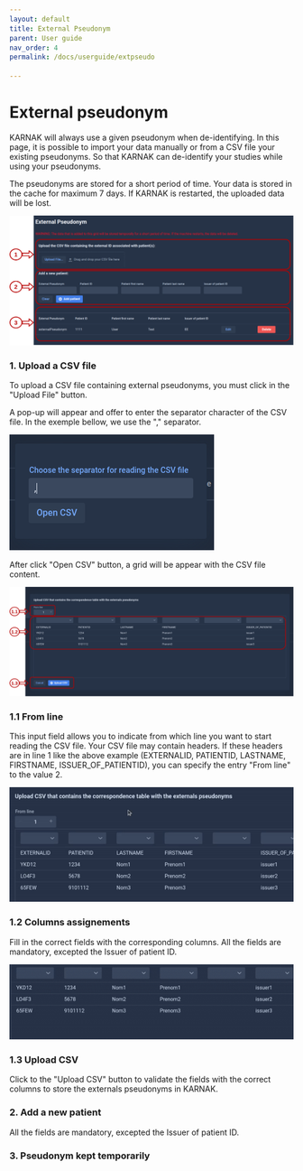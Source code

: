 ```yaml
---
layout: default
title: External Pseudonym
parent: User guide
nav_order: 4
permalink: /docs/userguide/extpseudo

---
```


# External pseudonym

KARNAK will always use a given pseudonym when de-identifying. In this page, it is possible to import your data manually or from a CSV file your existing pseudonyms. So that KARNAK can de-identify your studies while using your pseudonyms.

The pseudonyms are stored for a short period of time. Your data is stored in the cache for maximum 7 days. If KARNAK is restarted, the uploaded data will be lost.

![External pseudonym cache](resources/external_pseudonym_cache.png)

### 1. Upload a CSV file

To upload a CSV file containing external pseudonyms, you must click in the "Upload File" button. 

A pop-up will appear and offer to enter the separator character of the CSV file. In the exemple bellow, we use the "," separator. 

![External pseudonym pop-up](resources/external_pseudonym_popup.png)

After click "Open CSV" button, a grid will be appear with the CSV file content.  

![External pseudonym CSV Dialog](resources/external_pseudonym_csvdialog.png)

### 1.1 From line

This input field allows you to indicate from which line you want to start reading the CSV file. Your CSV file may contain headers. If these headers are in line 1 like the above example (EXTERNALID, PATIENTID, LASTNAME, FIRSTNAME, ISSUER_OF_PATIENTID), you can specify the entry "From line" to the value 2. 

![External pseudonym CSV Dialog 2](resources/external_pseudonym_csvdialog2.gif)

### 1.2 Columns assignements 

Fill in the correct fields with the corresponding columns. All the fields are mandatory, excepted the Issuer of patient ID.

![External pseudonym CSV Dialog](resources/external_pseudonym_csvdialog3.gif)

### 1.3 Upload CSV

Click to the "Upload CSV" button to validate the fields with the correct columns to store the externals pseudonyms in KARNAK.

### 2. Add a new patient

All the fields are mandatory, excepted the Issuer of patient ID.

### 3. Pseudonym kept temporarily

